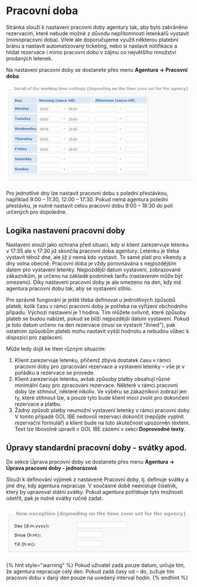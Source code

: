 # Pracovní doba

Stránka slouží k nastavení pracovní doby agentury tak, aby bylo zabráněno rezervacím, které nebude možné z důvodu nepřítomnosti letenkářů vystavit \(mimopracovní doba\). Vřele ale doporučujeme využít některou platební bránu a nastavit automatizovaný ticketing, nebo si nastavit notifikace a hlídat rezervace i mimo pracovní dobu v zájmu co největšího množství prodaných letenek.

Na nastavení pracovní doby se dostanete přes menu **Agentura -&gt; Pracovní doba**.

![](../.gitbook/assets/image%20%2815%29.png)

Pro jednotlivé dny lze nastavit pracovní dobu s polední přestávkou, například 9:00 – 11:30, 12:00 – 17:30. Pokud nemá agentura polední přestávku, je nutné nastavit celou pracovní dobu 9:00 – 18:30 do polí určených pro dopoledne.

## Logika nastavení pracovní doby

Nastavení slouží jako ochrana před situací, kdy si klient zarezervuje letenku v 17:35 ale v 17:30 již skončila pracovní doba agentury. Letenku je třeba vystavit téhož dne, ale již ji nemá kdo vystavit. To samé platí pro víkendy a dny volna obecně. Pracovní doba je vždy porovnávána s nejpozdějším datem pro vystavení letenky. Nejpozdější datum vystavení, zobrazované zákazníkům, je určeno na základě podmínek tarifu \(nastavením může být omezeno\). Díky nastavení pracovní doby je ale omezeno na den, kdy má agentura pracovní dobu tak, aby se vystavení stihlo.

Pro správné fungování je ještě třeba definovat u jednotlivých způsobů plateb, kolik času v rámci pracovní doby je potřeba na vyřízení obchodního případu. Výchozí nastavení je 1 hodina. Tím můžete ovlivnit, které způsoby plateb se budou nabízet, pokud se blíží nejpozdější datum vystavení. Pokud je toto datum určeno na den rezervace \(musí se vystavit "ihned"\), pak ostatním způsobům plateb mohu nastavit vyšší hodnotu a nebudou vůbec k dispozici pro zaplacení.

Může tedy dojít ke třem různým situacím:

1. Klient zarezervuje letenku, přičemž zbývá dostatek času v rámci pracovní doby pro zpracování rezervace a vystavení letenky – vše je v pořádku a rezervace se provede.
2. Klient zarezervuje letenku, avšak způsoby platby obsahují různé minimální časy pro zpracování rezervace. Některé v rámci pracovní doby lze stihnout, některé nikoliv. Ve výběru se zákazníkovi zobrazí jen ty, které stihnout lze, a pouze tyto bude klient moci zvolit pro dokončení rezervace a platbu.
3. Žádný způsob platby neumožní vystavení letenky v rámci pracovní doby. V tomto případě GOL IBE nedovolí rezervaci dokončit \(nepůjde vyplnit rezervační formulář\) a klient bude na tuto skutečnost upozorněn textem. Text lze libovolně upravit v GOL IBE zázemí v sekci **Doprovodné texty**.

## Úpravy standardní pracovní doby - svátky apod.

Do sekce Úprava pracovní doby se dostanete přes menu **Agentura -&gt; Úprava pracovní doby - jednorázová**

Slouží k definování výjimek z nastavené Pracovní doby, tj. definuje svátky a jiné dny, kdy agentura nepracuje. V současné době neexistuje číselník, který by upravoval státní svátky. Pokud agentura potřebuje tyto možnosti ošetřit, pak je nutné svátky ručně zadat.

![](../.gitbook/assets/image%20%2822%29.png)

{% hint style="warning" %}
Pokud uživatel zadá pouze datum, určuje tím, že agentura nepracuje celý den. Pokud zadá časy od – do, zužuje tím pracovní dobu v daný den pouze na uvedený interval hodin.
{% endhint %}

